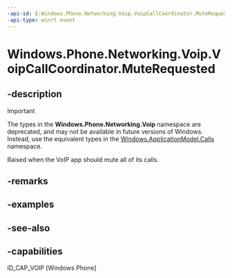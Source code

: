 ```yaml
---
-api-id: E:Windows.Phone.Networking.Voip.VoipCallCoordinator.MuteRequested
-api-type: winrt event
---
```


<!-- Event syntax
public event Windows.Foundation.TypedEventHandler MuteRequested<Windows.Phone.Networking.Voip.VoipCallCoordinator,  Windows.Phone.Networking.Voip.MuteChangeEventArgs>
-->

# Windows.Phone.Networking.Voip.VoipCallCoordinator.MuteRequested

## -description

> [!IMPORTANT]
> The types in the **Windows.Phone.Networking.Voip** namespace are deprecated, and may not be available in future versions of Windows. Instead, use the equivalent types in the [Windows.ApplicationModel.Calls](/uwp/api/windows.applicationmodel.calls) namespace.

Raised when the VoIP app should mute all of its calls.

## -remarks

## -examples

## -see-also

## -capabilities
ID_CAP_VOIP [Windows Phone]
